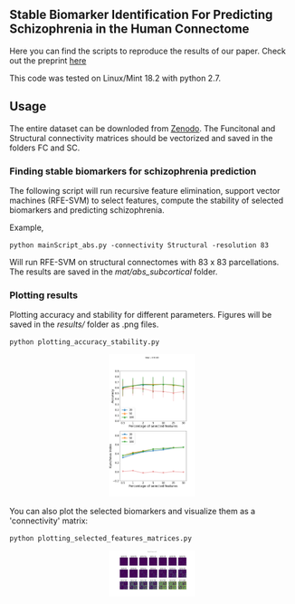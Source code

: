 ## Stable Biomarker Identification For Predicting Schizophrenia in the Human Connectome

Here you can find the scripts to reproduce the results of our paper. Check out the preprint [here](https://www.biorxiv.org/content/10.1101/711135v1)


This code was tested on Linux/Mint 18.2 with python 2.7.

## Usage
The entire dataset can be downloded from [Zenodo](https://doi.org/10.5281/zenodo.3758534). The Funcitonal and Structural connectivity matrices should be vectorized and saved in the folders FC and SC.

### Finding stable biomarkers for schizophrenia prediction
The following script will run recursive feature elimination, support vector machines (RFE-SVM) to select features, compute the stability of selected biomarkers and predicting schizophrenia. 

Example,
```
python mainScript_abs.py -connectivity Structural -resolution 83
```
Will run RFE-SVM on structural connectomes with 83 x 83 parcellations. The results are saved in the *mat/abs_subcortical* folder.

### Plotting results
Plotting accuracy and stability for different parameters. Figures will be saved in the *results/* folder as .png files.

```
python plotting_accuracy_stability.py
```
<p align="center">
<img src="results/sc_83.png" width="30%">
</p>

You can also plot the selected biomarkers and visualize them as a 'connectivity' matrix:

```
python plotting_selected_features_matrices.py
```
<p align="center">
<img src="results/m_sc_83.png" width="30%">
</p>


